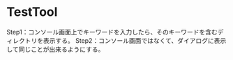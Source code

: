 # TestTool
Step1：コンソール画面上でキーワードを入力したら、そのキーワードを含むディレクトリを表示する。
Step2：コンソール画面ではなくて、ダイアログに表示して同じことが出来るようにする。
